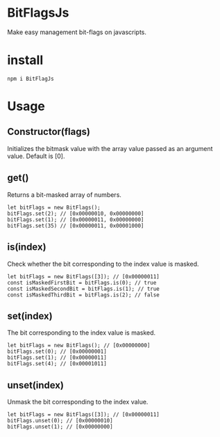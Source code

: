 # BitFlagsJs
Make easy management bit-flags on javascripts. 

# install
```
npm i BitFlagJs
```

# Usage
## Constructor(flags)
Initializes the bitmask value with the array value passed as an argument value. Default is [0].

## get()
Returns a bit-masked array of numbers.
```
let bitFlags = new BitFlags();
bitFlags.set(2); // [0x00000010, 0x00000000]
bitFlags.set(1); // [0x00000011, 0x00000000]
bitFlags.set(35) // [0x00000011, 0x00001000]
```

## is(index)
Check whether the bit corresponding to the index value is masked.
```
let bitFlags = new BitFlags([3]); // [0x00000011]
const isMaskedFirstBit = bitFlags.is(0); // true
const isMaskedSecondBit = bitFlags.is(1); // true
const isMaskedThirdBit = bitFlags.is(2); // false
```

## set(index)
The bit corresponding to the index value is masked.
```
let bitFlags = new BitFlags(); // [0x00000000]
bitFlags.set(0); // [0x00000001]
bitFlags.set(1); // [0x00000011]
bitFlags.set(4); // [0x00001011]
```

## unset(index)
Unmask the bit corresponding to the index value.
```
let bitFlags = new BitFlags([3]); // [0x00000011]
bitFlags.unset(0); // [0x00000010]
bitFlags.unset(1); // [0x00000000]
```